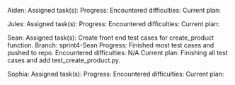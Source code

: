 Aiden:
  Assigned task(s):
  Progress:
  Encountered difficulties:
  Current plan:
  
Jules:
  Assigned task(s):
  Progress:
  Encountered difficulties:
  Current plan:

Sean:
  Assigned task(s): Create front end test cases for create_product function.
  Branch: sprint4-Sean
  Progress: Finished most test cases and pushed to repo.
  Encountered difficulties: N/A
  Current plan: Finishing all test cases and add test_create_product.py.
  
Sophia:
  Assigned task(s):
  Progress:
  Encountered difficulties:
  Current plan:
